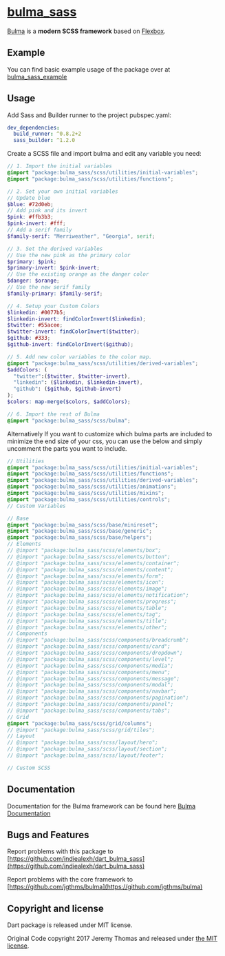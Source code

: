 # [bulma_sass](https://bulma.io)

[Bulma](https://bulma.io/) is a **modern SCSS framework** based on [Flexbox](https://developer.mozilla.org/en-US/docs/Web/CSS/CSS_Flexible_Box_Layout/Using_CSS_flexible_boxes).

## Example

You can find basic example usage of the package over at [bulma_sass_example](https://github.com/indiealexh/dart_bulma_sass_example)

## Usage

Add Sass and Builder runner to the project pubspec.yaml:

```yaml
dev_dependencies:
  build_runner: ^0.8.2+2
  sass_builder: ^1.2.0
```

Create a SCSS file and import bulma and edit any variable you need:

```scss
// 1. Import the initial variables
@import "package:bulma_sass/scss/utilities/initial-variables";
@import "package:bulma_sass/scss/utilities/functions";

// 2. Set your own initial variables
// Update blue
$blue: #72d0eb;
// Add pink and its invert
$pink: #ffb3b3;
$pink-invert: #fff;
// Add a serif family
$family-serif: "Merriweather", "Georgia", serif;

// 3. Set the derived variables
// Use the new pink as the primary color
$primary: $pink;
$primary-invert: $pink-invert;
// Use the existing orange as the danger color
$danger: $orange;
// Use the new serif family
$family-primary: $family-serif;

// 4. Setup your Custom Colors
$linkedin: #0077b5;
$linkedin-invert: findColorInvert($linkedin);
$twitter: #55acee;
$twitter-invert: findColorInvert($twitter);
$github: #333;
$github-invert: findColorInvert($github);

// 5. Add new color variables to the color map.
@import "package:bulma_sass/scss/utilities/derived-variables";
$addColors: (
  "twitter":($twitter, $twitter-invert),
  "linkedin": ($linkedin, $linkedin-invert),
  "github": ($github, $github-invert)
);
$colors: map-merge($colors, $addColors);

// 6. Import the rest of Bulma
@import "package:bulma_sass/scss/bulma";
```

Alternatively If you want to customize which bulma parts are included to minimize the end size of your css, you can use the below and simply uncomment the parts you want to include.

```scss
// Utilities
@import "package:bulma_sass/scss/utilities/initial-variables";
@import "package:bulma_sass/scss/utilities/functions";
@import "package:bulma_sass/scss/utilities/derived-variables";
@import "package:bulma_sass/scss/utilities/animations";
@import "package:bulma_sass/scss/utilities/mixins";
@import "package:bulma_sass/scss/utilities/controls";
// Custom Variables

// Base
@import "package:bulma_sass/scss/base/minireset";
@import "package:bulma_sass/scss/base/generic";
@import "package:bulma_sass/scss/base/helpers";
// Elements
// @import "package:bulma_sass/scss/elements/box";
// @import "package:bulma_sass/scss/elements/button";
// @import "package:bulma_sass/scss/elements/container";
// @import "package:bulma_sass/scss/elements/content";
// @import "package:bulma_sass/scss/elements/form";
// @import "package:bulma_sass/scss/elements/icon";
// @import "package:bulma_sass/scss/elements/image";
// @import "package:bulma_sass/scss/elements/notification";
// @import "package:bulma_sass/scss/elements/progress";
// @import "package:bulma_sass/scss/elements/table";
// @import "package:bulma_sass/scss/elements/tag";
// @import "package:bulma_sass/scss/elements/title";
// @import "package:bulma_sass/scss/elements/other";
// Components
// @import "package:bulma_sass/scss/components/breadcrumb";
// @import "package:bulma_sass/scss/components/card";
// @import "package:bulma_sass/scss/components/dropdown";
// @import "package:bulma_sass/scss/components/level";
// @import "package:bulma_sass/scss/components/media";
// @import "package:bulma_sass/scss/components/menu";
// @import "package:bulma_sass/scss/components/message";
// @import "package:bulma_sass/scss/components/modal";
// @import "package:bulma_sass/scss/components/navbar";
// @import "package:bulma_sass/scss/components/pagination";
// @import "package:bulma_sass/scss/components/panel";
// @import "package:bulma_sass/scss/components/tabs";
// Grid
@import "package:bulma_sass/scss/grid/columns";
// @import "package:bulma_sass/scss/grid/tiles";
// Layout
// @import "package:bulma_sass/scss/layout/hero";
// @import "package:bulma_sass/scss/layout/section";
// @import "package:bulma_sass/scss/layout/footer";

// Custom SCSS

```

## Documentation

Documentation for the Bulma framework can be found here [Bulma Documentation](https://bulma.io/documentation)

## Bugs and Features

Report problems with this package to [https://github.com/indiealexh/dart_bulma_sass](https://github.com/indiealexh/dart_bulma_sass)

Report problems with the core framework to [https://github.com/jgthms/bulma](https://github.com/jgthms/bulma)

## Copyright and license

Dart package is released under MIT license.

Original Code copyright 2017 Jeremy Thomas and released under [the MIT license](https://github.com/jgthms/bulma/blob/master/LICENSE).
